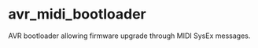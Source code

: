 avr_midi_bootloader
===================

AVR bootloader allowing firmware upgrade through MIDI SysEx messages.